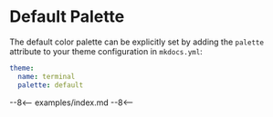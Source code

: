 # Default Palette

The default color palette can be explicitly set by adding the `palette` attribute to your theme configuration in `mkdocs.yml`:

```yaml
theme:
  name: terminal
  palette: default
```

--8<--
examples/index.md
--8<--
